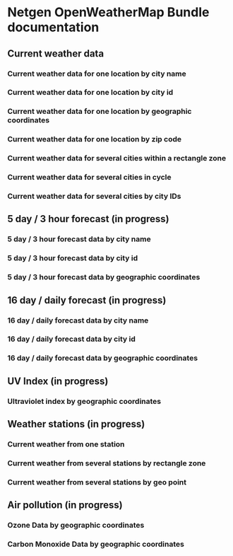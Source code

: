 Netgen OpenWeatherMap Bundle documentation
==========================================

Current weather data
--------------------

### Current weather data for one location by city name

### Current weather data for one location by city id

### Current weather data for one location by geographic coordinates

### Current weather data for one location by zip code

### Current weather data for several cities within a rectangle zone

### Current weather data for several cities in cycle

### Current weather data for several cities by city IDs


5 day / 3 hour forecast (in progress)
-------------------------------------

### 5 day / 3 hour forecast data by city name

### 5 day / 3 hour forecast data by city id

### 5 day / 3 hour forecast data by geographic coordinates

16 day / daily forecast (in progress)
-------------------------------------

### 16 day / daily forecast data by city name

### 16 day / daily forecast data by city id

### 16 day / daily forecast data by geographic coordinates

UV Index (in progress)
----------------------

### Ultraviolet index by geographic coordinates

Weather stations (in progress)
------------------------------

### Current weather from one station

### Current weather from several stations by rectangle zone

### Current weather from several stations by geo point

Air pollution (in progress)
---------------------------

### Ozone Data by geographic coordinates

### Carbon Monoxide Data by geographic coordinates
